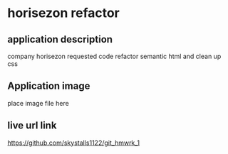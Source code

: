 # horisezon refactor
## application description 
company horisezon requested code refactor semantic html and clean up css

## Application image 
place image file here
## live url link 
https://github.com/skystalls1122/git_hmwrk_1
